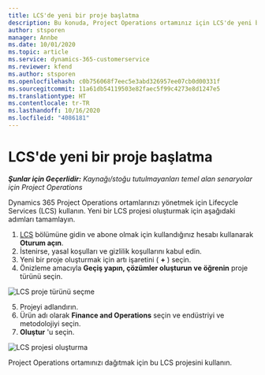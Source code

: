 ```yaml
---
title: LCS'de yeni bir proje başlatma
description: Bu konuda, Project Operations ortamınız için LCS'de yeni bir proje oluşturma hakkında bilgiler sağlanmaktadır.
author: stsporen
manager: Annbe
ms.date: 10/01/2020
ms.topic: article
ms.service: dynamics-365-customerservice
ms.reviewer: kfend
ms.author: stsporen
ms.openlocfilehash: c0b756068f7eec5e3abd326957ee07cb0d00331f
ms.sourcegitcommit: 11a61db54119503e82faec5f99c4273e8d1247e5
ms.translationtype: HT
ms.contentlocale: tr-TR
ms.lasthandoff: 10/16/2020
ms.locfileid: "4086181"
---
```

# <a name="start-a-new-project-in-lcs"></a>LCS'de yeni bir proje başlatma

_**Şunlar için Geçerlidir:** Kaynağı/stoğu tutulmayanları temel alan senaryolar için Project Operations_

Dynamics 365 Project Operations ortamlarınızı yönetmek için Lifecycle Services (LCS) kullanın. Yeni bir LCS projesi oluşturmak için aşağıdaki adımları tamamlayın.

1. [LCS](https://lcs.dynamics.com/Logon/Index) bölümüne gidin ve abone olmak için kullandığınız hesabı kullanarak **Oturum açın**.
2. İstenirse, yasal koşulları ve gizlilik koşullarını kabul edin.
3. Yeni bir proje oluşturmak için artı işaretini ( **+** ) seçin.
4. Önizleme amacıyla **Geçiş yapın, çözümler oluşturun ve öğrenin** proje türünü seçin.

  ![LCS proje türünü seçme](./media/create-lcs-1.png)

5. Projeyi adlandırın. 
6. Ürün adı olarak **Finance and Operations** seçin ve endüstriyi ve metodolojiyi seçin. 
7. **Oluştur** 'u seçin.

![LCS projesi oluşturma](./media/create-lcs-2.png)

Project Operations ortamınızı dağıtmak için bu LCS projesini kullanın.

